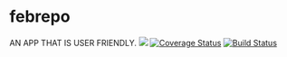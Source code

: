# febrepo
AN APP THAT IS USER FRIENDLY.
<a href="https://codeclimate.com/github/flocka12/febrepo/maintainability"><img src="https://api.codeclimate.com/v1/badges/8b9d71a374d2438ff73a/maintainability" /></a>
[![Coverage Status](https://coveralls.io/repos/github/flocka12/febrepo/badge.svg?branch=develop)](https://coveralls.io/github/flocka12/febrepo?branch=develop)
[![Build Status](https://travis-ci.com/flocka12/febrepo.svg?branch=develop)](https://travis-ci.com/flocka12/febrepo)
